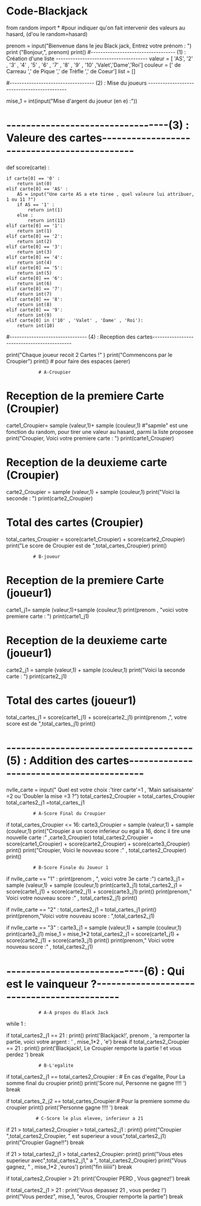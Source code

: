 # Code-Blackjack

from random import *   #pour indiquer qu'on fait intervenir des valeurs au hasard, (d'ou le random=hasard)

prenom = input("Bienvenue dans le jeu Black jack, Entrez votre prénom : ")
print ("Bonjour,", prenom)
print()
#----------------------------------- (1) : Création d'une liste --------------------------------------
valeur = [ 'AS', '2' , '3' , '4' , '5' , '6' , '7' , '8' , '9' , '10' ,'Valet','Dame','Roi']
couleur = [' de Carreau  ',' de Pique ',' de Trèfle ',' de Coeur']
list = []

#----------------------------------- (2) : Mise du joueurs --------------------------------------------

mise_1 = int(input("Mise d'argent du  joueur (en e) :"))

# ---------------------------------(3) : Valeure des cartes--------------------------------------------

def score(carte) :

    if carte[0] == '0' :
        return int(0)
    elif carte[0] == 'AS' :
        AS = input("Une carte AS a ete tiree , quel valeure lui attribuer, 1 ou 11 ?")
        if AS == '1' :
            return int(1)
        else :
            return int(11)
    elif carte[0] == '1':
        return int(1)
    elif carte[0] == '2':
        return int(2)
    elif carte[0] == '3':
        return int(3)
    elif carte[0] == '4':
        return int(4)
    elif carte[0] == '5':
        return int(5)
    elif carte[0] == '6':
        return int(6)
    elif carte[0] == '7':
        return int(7)
    elif carte[0] == '8':
        return int(8)
    elif carte[0] == '9':
        return int(9)
    elif carte[0] in ('10' , 'Valet' , 'Dame' , 'Roi'):
        return int(10)


#-------------------------------- (4) : Reception des cartes--------------------------------------------

print("Chaque joueur recoit 2 Cartes !" )
print("Commencons par le Croupier")
print()   # pour faire des espaces (aerer)


                # A-Croupier

# Reception de la premiere Carte (Croupier)
carte1_Croupier= sample (valeur,1)+ sample (couleur,1)  #"sapmle" est une fonction du random, pour tirer une valeur au hasard, parmi la liste proposee
print("Croupier, Voici votre premiere carte : ")
print(carte1_Croupier)

# Reception de la deuxieme carte (Croupier)
carte2_Croupier = sample (valeur,1) + sample (couleur,1)
print("Voici la seconde : ")
print(carte2_Croupier)

# Total des cartes (Croupier)
total_cartes_Croupier = score(carte1_Croupier) + score(carte2_Croupier)
print("Le score de Croupier  est de ",total_cartes_Croupier)
print()


              # B-joueur

# Reception de la premiere Carte (joueur1)
carte1_j1= sample (valeur,1)+sample (couleur,1)
print(prenom , "voici votre premiere carte : ")
print(carte1_j1)

# Reception de la deuxieme carte (joueur1)
carte2_j1 = sample (valeur,1) + sample (couleur,1)
print("Voici la seconde carte : ")
print(carte2_j1)

# Total des cartes (joueur1)
total_cartes_j1 = score(carte1_j1) + score(carte2_j1)
print(prenom ,", votre score est de ",total_cartes_j1)
print()
# --------------------------------------(5) : Addition des cartes-----------------------------------------

nvlle_carte = input(" Quel est votre choix :'tirer carte'=1 , 'Main satisaisante' =2 ou 'Doubler la mise  =3 ?")
total_cartes2_Croupier = total_cartes_Croupier
total_cartes2_j1  =total_cartes_j1

              # A-Score Final du Croupier
if total_cartes_Croupier <= 16:
    carte3_Croupier = sample (valeur,1) + sample (couleur,1)
    print("Croupier a un score inferieur ou egal a 16, donc il tire une nouvelle carte :" ,carte3_Croupier)
    total_cartes2_Croupier = score(carte1_Croupier) + score(carte2_Croupier) + score(carte3_Croupier)
    print()
    print("Croupier, Voici le nouveau score :" , total_cartes2_Croupier)
    print()

              # B-Score Finale du Joueur 1
if nvlle_carte == "1" :
    print(prenom , ", voici votre 3e carte :")
    carte3_j1 = sample (valeur,1) + sample (couleur,1)
    print(carte3_j1)
    total_cartes2_j1 = score(carte1_j1) + score(carte2_j1) + score(carte3_j1)
    print()
    print(prenom," Voici votre nouveau score :" , total_cartes2_j1)
    print()

if nvlle_carte == "2" :
            total_cartes2_j1 = total_cartes_j1
            print()
            print(prenom,"Voici votre nouveau score : ",total_cartes2_j1)

if nvlle_carte == "3" :
    carte3_j1 = sample (valeur,1) + sample (couleur,1)
    print(carte3_j1)
    mise_1 = mise_1*2
    total_cartes2_j1 = score(carte1_j1) + score(carte2_j1) + score(carte3_j1)
    print()
    print(prenom," Voici votre nouveau score :" , total_cartes2_j1)

# ----------------------------(6) : Qui est le vainqueur ?-------------------------------------------

                # A-A propos du Black Jack

while 1 :

 if total_cartes2_j1 == 21 :
            print()
            print('Blackjack!', prenom , 'a remporter la partie, voici votre argent : ' , mise_1*2 , 'e')
            break
 if total_cartes2_Croupier == 21 :
            print()
            print('Blackjack!, Le Croupier remporte la partie ! et vous perdez ')
            break

                # B-L'egalite

 if total_cartes2_j1 ==  total_cartes2_Croupier :  # En cas d'egalite, Pour La somme final du croupier
  print()
  print('Score nul, Personne ne gagne !!!! ')
  break

 if total_cartes_2_j2 ==  total_cartes_Croupier:# Pour la premiere somme du croupier
  print()
  print('Personne gagne !!!! ')
  break

               # C-Score le plus elevee, inferieur a 21

 if 21 > total_cartes2_Croupier > total_cartes2_j1 :
    print()
    print("Croupier ",total_cartes2_Croupier, " est superieur a vous",total_cartes2_j1)
    print("Croupier Gagne!!")
    break

 if 21 > total_cartes2_j1 > total_cartes2_Croupier:
    print()
    print("Vous etes superieur avec",total_cartes2_j1," a ", total_cartes2_Croupier)
    print("Vous gagnez, " , mise_1*2 ,'euros')
    print("fin iiiiiii")
    break

 if total_cartes2_Croupier > 21:
    print('Croupier PERD , Vous gagnez!')
    break

 if total_cartes2_j1 > 21 :
    print('Vous depassez 21 , vous perdez !')
    print("Vous perdez", mise_1, "euros, Croupier remporte la partie")
    break
